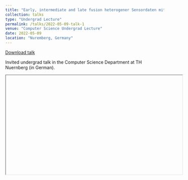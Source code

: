 ```yaml
---
title: "Early, intermediate and late fusion heterogener Sensordaten mittels Deep Learning"
collection: talks
type: "Undergrad Lecture"
permalink: /talks/2022-05-09-talk-1
venue: "Computer Science Undergrad Lecture"
date: 2022-05-09
location: "Nuremberg, Germany"
---
```


[Download talk](https://github.com/caxenie/cristianaxenie.github.io/raw/master/files/CristianAXENIE_Early-Intermediate-Late-Multimodal-Deep-Fusion.pdf)

Invited undergrad talk in the Computer Science Department at TH Nuernberg (in German).

<iframe width="560" height="315" src=" "></iframe>
